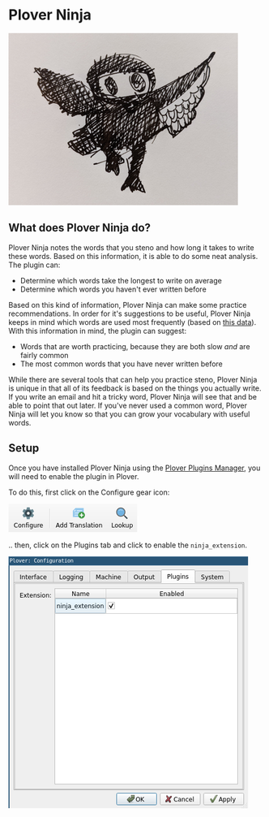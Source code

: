 # Plover Ninja

![Ninja Dolores](/images/dolores-ninja.png "Dolores Ninja")

## What does Plover Ninja do?

Plover Ninja notes the words that you steno and how long it takes to write these words. Based on this information, it is able to do some neat analysis. The plugin can:

* Determine which words take the longest to write on average
* Determine which words you haven't ever written before

Based on this kind of information, Plover Ninja can make some practice recommendations. In order for it's suggestions to be useful, Plover Ninja keeps in mind which words are used most frequently (based on [this data](https://github.com/IlyaSemenov/wikipedia-word-frequency)). With this information in mind, the plugin can suggest:

* Words that are worth practicing, because they are both slow *and* are fairly common
* The most common words that you have never written before

While there are several tools that can help you practice steno, Plover Ninja is unique in that all of its feedback is based on the things you actually write. If you write an email and hit a tricky word, Plover Ninja will see that and be able to point that out later. If you've never used a common word, Plover Ninja will let you know so that you can grow your vocabulary with useful words.

## Setup

Once you have installed Plover Ninja using the [Plover Plugins Manager](https://github.com/openstenoproject/plover/wiki/Plugins), you will need to enable the plugin in Plover.

To do this, first click on the Configure gear icon:

![Plover Configuration Gear](/images/plover_configure_gear.png "Configuration Gear")

.. then, click on the Plugins tab and click to enable the `ninja_extension`.

![Plugins Tab](/images/plover_enable_plugin.png "Plugins Tab")
